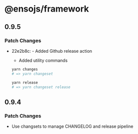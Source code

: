# @ensojs/framework

## 0.9.5

### Patch Changes

- 22e2b8c: - Added Github release action

  - Added utility commands

  ```bash
  yarn changes
  # => yarn changeset

  yarn release
  # => yarn changeset release
  ```

## 0.9.4

### Patch Changes

- Use changsets to manage CHANGELOG and release pipeline
